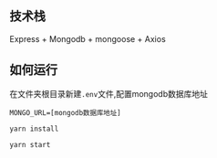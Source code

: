 ## 技术栈
Express + Mongodb + mongoose + Axios
## 如何运行
在文件夹根目录新建`.env`文件,配置mongodb数据库地址
```
MONGO_URL=[mongodb数据库地址]
```
```shell
yarn install
```
```shell
yarn start
```